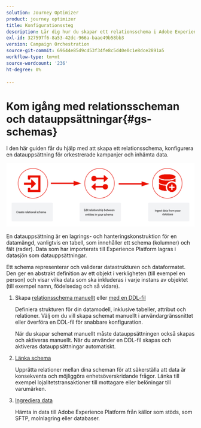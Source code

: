 ```yaml
---
solution: Journey Optimizer
product: journey optimizer
title: Konfigurationssteg
description: Lär dig hur du skapar ett relationsschema i Adobe Experience Platform genom att överföra en DDL
exl-id: 327597f6-8a53-42dc-966a-baae49b58bb3
version: Campaign Orchestration
source-git-commit: 69644e85d9c453f34fe8c5d40e0c1e8dce2891a5
workflow-type: tm+mt
source-wordcount: '236'
ht-degree: 0%

---
```



# Kom igång med relationsscheman och datauppsättningar{#gs-schemas}

I den här guiden får du hjälp med att skapa ett relationsschema, konfigurera en datauppsättning för orkestrerade kampanjer och inhämta data.

![](assets/do-not-localize/schema_admin.png)

En datauppsättning är en lagrings- och hanteringskonstruktion för en datamängd, vanligtvis en tabell, som innehåller ett schema (kolumner) och fält (rader). Data som har importerats till Experience Platform lagras i datasjön som datauppsättningar.

Ett schema representerar och validerar datastrukturen och dataformatet. Den ger en abstrakt definition av ett objekt i verkligheten (till exempel en person) och visar vilka data som ska inkluderas i varje instans av objektet (till exempel namn, födelsedag och så vidare).


1. Skapa [relationsschema manuellt](manual-schema.md) eller [med en DDL-fil](file-upload-schema.md)

   Definiera strukturen för din datamodell, inklusive tabeller, attribut och relationer. Välj om du vill skapa schemat manuellt i användargränssnittet eller överföra en DDL-fil för snabbare konfiguration.

   När du skapar schemat manuellt måste datauppsättningen också skapas och aktiveras manuellt. När du använder en DDL-fil skapas och aktiveras datauppsättningar automatiskt.

1. [Länka schema](file-upload-schema.md)

   Upprätta relationer mellan dina scheman för att säkerställa att data är konsekventa och möjliggöra enhetsöverskridande frågor. Länka till exempel lojalitetstransaktioner till mottagare eller belöningar till varumärken.

1. [Ingrediera data](ingest-data.md)

   Hämta in data till Adobe Experience Platform från källor som stöds, som SFTP, molnlagring eller databaser.

